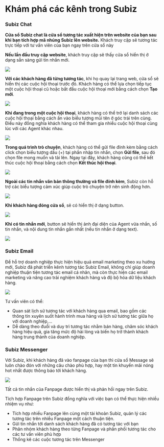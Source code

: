 # Khám phá các kênh trong Subiz



### **Subiz Chat**

**Cửa sổ Subiz chat là cửa sổ tương tác xuất hiện trên website của bạn sau khi bạn tích hợp mã nhúng Subiz lên website.** Khách truy cập sẽ tương tác trực tiếp với tư vấn viên của bạn ngay trên cửa sổ này

**Nếu lần đầu truy cập website**, khách truy cập sẽ thấy cửa sổ hiển thị ở dạng sẵn sàng gửi tin nhắn mới.

![](https://lh5.googleusercontent.com/j-nP1aFGbbKddtl7IKMN9ZLa_UB2u9FBGzg0NsVCdZQEOziy0bigwdUBfsv2fTcJHq_GPKkraYAVok-c1DDnVR03eh9P3OOLE9_5JtXMdPypsNs4DYr4jtuAWnUk-VK8OZape4ZT)

**Với các khách hàng đã từng tương tác**, khi họ quay lại trang web, cửa sổ sẽ hiển thị các cuộc hội thoại trước đó. Khách hàng có thể lựa chọn tiếp tục một cuộc hội thoại cũ hoặc bắt đầu cuộc hội thoại mới bằng cách chọn **Tạo mới**.

![](https://lh6.googleusercontent.com/HxAnMLcvJ-QEb0j3OrtNd0fODQ0YyXP7m9Fpt0BJQJTWG5qn4e4Kd7XGzYeTANo7z1T6lyync3PQ1axC1bcYuHfDTi8H95adlFovEch9Ab9WPyhDAzLi2mT6rkYVjR3xhxm-_jd7)

**Khi đang trong một cuộc hội thoại**, khách hàng có thể trở lại danh sách các cuộc hội thoại bằng cách ấn vào biểu tượng mũi tên ở góc trái trên cùng. Điều này đồng nghĩa khách hàng có thể tham gia nhiều cuộc hội thoại cùng lúc với các Agent khác nhau.

![](https://lh6.googleusercontent.com/L0pQaGvELgOppr9XKjbRrG_xj09ozeyhbdDuQ8hGBZz3jMoa982GzB61Vmw5MfwETIcMcw7jqZ9chfNDeSJcTkO1tU6Iu755Ax4qvLRvew8iA2mp3OdcfXpM-rO_yhVh2df-CUmZ)

**Trong quá trình trò chuyện**, khách hàng có thể gửi file đính kèm bằng cách click chọn biểu tượng dấu \(+\) tại phần nhập tin nhắn, chọn **Gửi file**, sau đó chọn file mong muốn và tải lên.  Ngay tại đây, khách hàng cũng có thể kết thúc cuộc hội thoại bằng cách chọn **Kết thúc hội thoại**.

![](https://lh3.googleusercontent.com/aMqb0IhgkNxZk4TRh304OCY5VkLa2tsFJM4AzlymiyEuAigLvgJA3eJstGN8c0dcng6pVIqzz-xG1xLFFhZD5ot_W6XQaE7X15b4uao85jTGiL6fndHJLpjZsz5rT4lBnH4e0HQB)

**Ngoài các tin nhắn văn bản thông thường và file đính kèm**, Subiz còn hỗ trợ các biểu tượng cảm xúc giúp cuộc trò chuyện trở nên sinh động hơn.

![](https://lh5.googleusercontent.com/J5PHpZDhpLaoWiI5EZOKFKX4PM_YGW7KL8vFu8SqkMGJ9sVHKbaAoAj8lRP1Yoca2ZBzJ-i3IvWJaDzj9pmbtd7FnI9erhSkRNmHg_8Cs3Aqku4ELotthZqJbevdSO82A71QXFBz)

**Khi khách hàng đóng cửa sổ**, sẽ có hiển thị ở dạng button.

![](https://lh3.googleusercontent.com/XYXtBs3pRv-wuTgkyFQOwvnmTPl27o0p-RGsJ1hcyYMKjubdIq9fcjS1qhj6QQgu0Vr6w2bcAgh7IFPybKp40yms0gj439mrT5mSakuyaqU_N6ptq0D_1ILDO6m-C82AvWXEjhJ4)

**Khi có tin nhắn mới**, button sẽ hiển thị ảnh đại diện của Agent vừa nhắn, số tin nhắn, và nội dung tin nhắn gần nhất \(nếu tin nhắn ở dạng text\).

![](https://lh4.googleusercontent.com/OarlGlvLbicCvqwlDzag77h6FfgSayC-13hhtMVcT8ZZHgVLlwPWJ-jGpn5BHpgxHVsHuKK2NgBoKNEylNg7s5VqRdcT7EJcZAfvg_KBywpLa6d64_UJDjxPq3MrXYJHt8j3tXOs)

### **Subiz Email**

Để hỗ trợ doanh nghiệp thực hiện hiệu quả email marketing theo xu hướng mới, Subiz đã phát triển kênh tương tác Subiz Email, không chỉ giúp doanh nghiệp thuận tiện tương tác email cá nhân, mà còn thực hiện các email marketing và nâng cao trải nghiệm khách hàng và độ bộ hóa dữ liệu khách hàng.

![](https://lh4.googleusercontent.com/OkoeWf52SoJsYOpjCMnIc6in9G_gPD6tRYmD01uJwsvP5BAcXuO2mJuwi4K1IquwgzfyHoeOgYEZBhlY3Wn0hHOmkSiY2j-51I-6LbTE-VdoHXFGgVBn9SGk6ciCT9xCng56-qPI)

Tư vấn viên có thể:

* Quan sát lịch sử tương tác với khách hàng qua email, bao gồm các thông tin xuyên suốt hành trình mua hàng và lịch sử tương tác giữa họ với doanh nghiệp,…
* Dễ dàng theo đuổi và duy trì tương tác nhằm bán hàng, chăm sóc khách hàng hiệu quả, gia tăng mức độ hài lòng và biến họ trở thành khách hàng trung thành của doanh nghiệp.

### **Subiz Messenger**

Với Subiz, khi khách hàng đã vào fanpage của bạn thì cửa sổ Message sẽ luôn chào đón với những câu chào phù hợp, hay một tin khuyến mãi nóng hot nhất được thông báo tới khách hàng.

![](https://lh6.googleusercontent.com/s2D2uzDp24ZUKnhwfZrNeDvCCZp8Pbslv3lox-CTMS9dfk5AkA8fVkYN064zVfMNDJr_y1HGzCuJIDxQJveVmvynhUWfDMXLt0UN1FYmW97R1ujT01eEE7SwqEP8oM4EcW1h7y7D)

Tất cả tin nhắn của Fanpage được hiển thị và phản hồi ngay trên Subiz.

Tích hợp Fanpage trên Subiz đồng nghĩa với việc bạn có thể thực hiện nhiều nhiệm vụ như:

* Tích hợp nhiều Fanpage lên cùng một tài khoản Subiz, quản lý các tương tác trên nhiều Fanpage một cách thuận tiện.
* Gửi tin nhắn tới danh sách khách hàng đã có tương tác với bạn
* Phân nhóm khách hàng theo từng Fanpage và phân phối tương tác cho các tư vấn viên phù hợp
* Thống kê các cuộc tương tác trên Messenger

